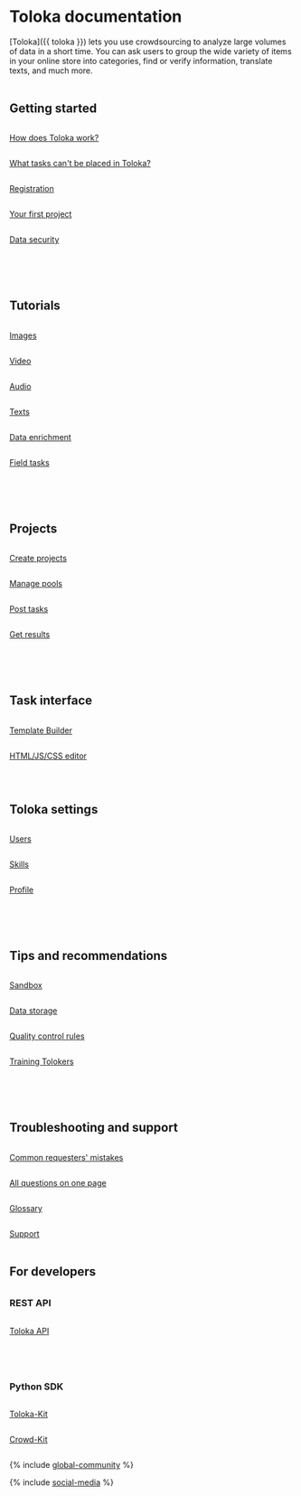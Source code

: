 <style scoped>
.grid-container {
  display: grid;
  grid-template-columns: repeat(auto-fit, minmax(300px, 1fr));
  gap: 50px;
}
.grid-item {
  display: flex;
  flex-direction: column;
}
h2 {
  padding-top: 32px !important;
  margin-top: 0 !important;
}
h3 {
  padding-top: 16px !important;
  margin-top: 0 !important;
}
</style>

# Toloka documentation

[Toloka]({{ toloka }}) lets you use crowdsourcing to analyze large volumes of data in a short time. You can ask users to group the wide variety of items in your online store into categories, find or verify information, translate texts, and much more.

<div class="grid-container">
    <div class="grid-item">
        <h2>Getting started</h2>
        <p><a href="https://toloka.ai/docs/guide/concepts/overview.html">How does Toloka work?</a></p>
        <p><a href="https://toloka.ai/docs/guide/concepts/unwanted.html">What tasks can't be placed in Toloka?</a></p>
        <p><a href="https://toloka.ai/docs/guide/concepts/access.html">Registration</a></p>
        <p><a href="https://toloka.ai/docs/guide/concepts/first-project.html">Your first project</a></p>
        <p><a href="https://toloka.ai/docs/guide/concepts/data-security.html">Data security</a></p>
    </div>
    <div class="grid-item">
        <h2>Tutorials</h2>
        <p><a href="https://toloka.ai/docs/guide/tutorials/image-classification.html">Images</a></p>
        <p><a href="https://toloka.ai/docs/guide/concepts/video-moderation.html">Video</a></p>
        <p><a href="https://toloka.ai/docs/guide/tutorials/transcript-audio.html">Audio</a></p>
        <p><a href="https://toloka.ai/docs/guide/concepts/content-moderation.html">Texts</a></p>
        <p><a href="https://toloka.ai/docs/guide/concepts/questionnaire.html">Data enrichment</a></p>
        <p><a href="https://toloka.ai/docs/guide/concepts/walk.html">Field tasks</a></p>
    </div>
    <div class="grid-item">
        <h2>Projects</h2>
        <p><a href="https://toloka.ai/docs/guide/concepts/project.html">Create projects</a></p>
        <p><a href="https://toloka.ai/docs/guide/concepts/pool-main.html">Manage pools</a></p>
        <p><a href="https://toloka.ai/docs/guide/concepts/task_upload.html">Post tasks</a></p>
        <p><a href="https://toloka.ai/docs/guide/concepts/result-of-eval.html">Get results</a></p>
    </div>
    <div class="grid-item">
        <h2>Task interface</h2>
        <p><a href="template-builder/">Template Builder</a></p>
        <p><a href="https://toloka.ai/docs/guide/concepts/spec.html">HTML/JS/CSS editor</a></p>
        <p></p>
        <h2>Toloka settings</h2>
        <p><a href="https://toloka.ai/docs/guide/concepts/users.html">Users</a></p>
        <p><a href="https://toloka.ai/docs/guide/concepts/nav.html">Skills</a></p>
        <p><a href="https://toloka.ai/docs/guide/concepts/budget.html">Profile</a></p>
    </div>
    <div class="grid-item">
        <h2>Tips and recommendations</h2>
        <p><a href="https://toloka.ai/docs/guide/concepts/sandbox.html">Sandbox</a></p>
        <p><a href="https://toloka.ai/docs/guide/concepts/cloud-storage.html">Data storage</a></p>
        <p><a href="https://toloka.ai/docs/guide/concepts/control.html">Quality control rules</a></p>
        <p><a href="https://toloka.ai/docs/guide/concepts/train.html">Training Tolokers</a></p>
    </div>
    <div class="grid-item">
        <h2>Troubleshooting and support</h2>
        <p><a href="https://toloka.ai/docs/guide/concepts/frequent-customer-errors.html">Common requesters' mistakes</a></p>
        <p><a href="https://toloka.ai/docs/guide/troubleshooting/troubleshooting.html">All questions on one page</a></p>
        <p><a href="https://toloka.ai/docs/guide/glossary.html">Glossary</a></p>
        <p><a href="https://toloka.ai/docs/guide/troubleshooting/support.html">Support</a></p>
    </div>
</div>

## For developers

<div class="grid-container">
    <div class="grid-item">
        <h3>REST API</h3>
        <p><a href="api/">Toloka API</a></p>
    </div>
    <div class="grid-item">
        <h3>Python SDK</h3>
        <p><a href="toloka-kit/">Toloka-Kit</a></p>
        <p><a href="crowd-kit/">Crowd-Kit</a></p>
    </div>
</div>



{% include [global-community](../en/_includes/global-community.md) %}


{% include [social-media](../en/_includes/social-media.md) %}
